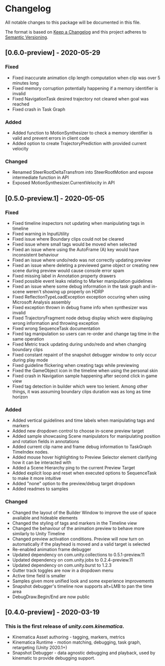 # Changelog
All notable changes to this package will be documented in this file.

The format is based on [Keep a Changelog](http://keepachangelog.com/en/1.0.0/ )
and this project adheres to [Semantic Versioning](http://semver.org/spec/v2.0.0.html ).

## [0.6.0-preview] - 2020-05-29

### Fixed
- Fixed inaccurate animation clip length computation when clip was over 5 minutes long
- Fixed memory corruption potentially happening if a memory identifier is invalid
- Fixed NavigationTask desired trajectory not cleared when goal was reached
- Fixed crash in Task Graph

### Added
- Added function to MotionSynthesizer to check a memory identifier is valid and prevent errors in client code
- Added option to create TrajectoryPrediction with provided current velocity

### Changed
- Renamed SteerRootDeltaTransfrom into SteerRootMotion and expose intermediate function in API
- Exposed MotionSynthesizer.CurrentVelocity in API

## [0.5.0-preview.1] - 2020-05-05

### Fixed
- Fixed timeline inspectors not updating when manipulating tags in timeline
- Fixed warning in InputUtility
- Fixed issue where Boundary clips could not be cleared
- Fixed issue where small tags would be moved when selected
- Fixed an issue where using the AutoFrame (A) key would have inconsistent behaviour
- Fixed an issue where undo/redo was not correctly updating preview
- Fixed an issue where deleting a previewed game object or creating new scene during preview would cause console error spam
- Fixed missing label in Annotation property drawers
- Fixed possible event leaks relating to Marker manipulation guidelines
- Fixed an issue where some debug information in the task graph and in-scene weren't showing up properly on HDRP
- Fixed ReflectionTypeLoadException exception occuring when using Microsoft Analysis assembly
- Fixed exception thrown in debug frame info when synthesizer was invalid
- Fixed TrajectoryFragment node debug display which were displaying wrong information and throwing exception
- Fixed wrong SequenceTask documentation
- Fixed tag manipulation so users can re-order and change tag time in the same operation
- Fixed Metric track updating during undo/redo and when changing boundary clips
- Fixed constant repaint of the snapshot debugger window to only occur during play mode
- Fixed guideline flickering when creating tags while previewing
- Fixed the GameObject icon in the timeline when using the personal skin
- Fixed crash in Navigation sample happening after second click in game view
- Fixed tag detection in builder which were too lenient. Among other things, it was assuming boundary clips duration was as long as time horizon

### Added
- Added vertical guidelines and time labels when manipulating tags and markers
- Added new dropdown control to choose in-scene preview target
- Added sample showcasing Scene manipulators for manipulating position and rotation fields in annotations
- Added current clip name and frame debug information to TaskGraph TimeIndex nodes.
- Added mouse hover highlighting to Preview Selector element clarifying how it can be interacted with
- Added a Scene Hierarchy ping to the current Preview Target
- Added explicit loop and reset when executed options to SequenceTask to make it more intuitive
- Added "none" option to the preview/debug target dropdown
- Added readmes to samples

### Changed
- Changed the layout of the Builder Window to improve the use of space available and hideable elements
- Changed the styling of tags and markers in the Timeline view
- Changed the behaviour of the animation preview to behave more similarly to Unity Timeline
- Changed preview activation conditions. Preview will now turn on automatically if the playhead is moved and a valid target is selected
- Re-enabled animation frame debugger
- Updated dependency on com.unity.collections to 0.5.1-preview.11
- Updated dependency on com.unity.jobs to 0.2.4-preview.11
- Updated dependency on com.unity.burst to 1.2.3
- Gutter track toggles are now in a dropdown menu
- Active time field is smaller
- Samples given more unified look and some experience improvements
- Snapshot debugger's timeline now supports alt+LMB to pan the time area
- DebugDraw.Begin/End are now public

## [0.4.0-preview] - 2020-03-19
### This is the first release of *unity.com.kinematica*.
 - Kinematica Asset authoring - tagging, markers, metrics
 - Kinematica Runtime - motion matching, debugging, task graph, retargeting (Unity 2020.1+)
 - Snapshot Debugger - data agnostic debugging and playback, used by kinematic to provide debugging support.
